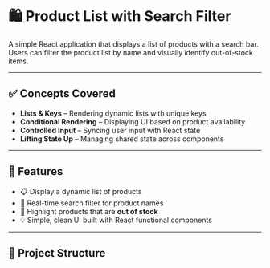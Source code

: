 # 🛍️ Product List with Search Filter

A simple React application that displays a list of products with a search bar. Users can filter the product list by name and visually identify out-of-stock items.

---

## ✅ Concepts Covered

- **Lists & Keys** – Rendering dynamic lists with unique keys
- **Conditional Rendering** – Displaying UI based on product availability
- **Controlled Input** – Syncing user input with React state
- **Lifting State Up** – Managing shared state across components

---

## 🔧 Features

- 📋 Display a dynamic list of products
- 🔎 Real-time search filter for product names
- 🚫 Highlight products that are **out of stock**
- 💡 Simple, clean UI built with React functional components

---

## 📁 Project Structure

